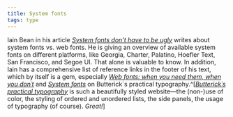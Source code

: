 ```yaml
---
title: System fonts
tags: type
---
```

Iain Bean in his article *[System fonts don’t have to be ugly](https://iainbean.com/posts/2021/system-fonts-dont-have-to-be-ugly/)* writes about system fonts vs. web fonts. He is giving an overview of available system fonts on different platforms, like Georgia, Charter, Palatino, Hoefler Text, San Francisco, and Segoe UI. That alone is valuable to know. In addition, Iain has a comprehensive list of reference links in the footer of his text, which by itself is a gem, especially *[Web fonts: when you need them, when you don´t](https://medium.com/hackernoon/web-fonts-when-you-need-them-when-you-dont-a3b4b39fe0ae)* and *[System fonts](https://practicaltypography.com/system-fonts.html)* on Butterick´s practical typography.^[*[Butterick´s practical typography](https://practicaltypography.com)* is such a beautifully styled website—the (non-)use of color, the styling of ordered and unordered lists, the side panels, the usage of typography (of course). *Great!*]